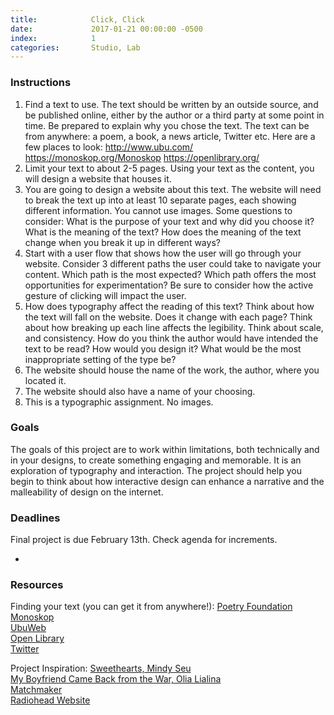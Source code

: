 ```yaml
---
title:            Click, Click
date:             2017-01-21 00:00:00 -0500
index:            1
categories:       Studio, Lab
---
```


### Instructions

1. Find a text to use. The text should be written by an outside source, and be published online, either by the author or a third party at some point in time. Be prepared to explain why you chose the text. The text can be from anywhere: a poem, a book, a news article, Twitter etc. Here are a few places to look: http://www.ubu.com/ https://monoskop.org/Monoskop https://openlibrary.org/
2. Limit your text to about 2-5 pages. Using your text as the content, you will design a website that houses it.
3. You are going to design a website about this text. The website will need to break the text up into at least 10 separate pages, each showing different information. You cannot use images. Some questions to consider: What is the purpose of your text and why did you choose it? What is the meaning of the text? How does the meaning of the text change when you break it up in different ways?
4. Start with a user flow that shows how the user will go through your website. Consider 3 different paths the user could take to navigate your content. Which path is the most expected? Which path offers the most opportunities for experimentation? Be sure to consider how the active gesture of clicking will impact the user.
5. How does typography affect the reading of this text? Think about how the text will fall on the website. Does it change with each page? Think about how breaking up each line affects the legibility. Think about scale, and consistency. How do you think the author would have intended the text to be read? How would you design it? What would be the most inappropriate setting of the type be?
6. The website should house the name of the work, the author, where you located it.
7. The website should also have a name of your choosing.
8. This is a typographic assignment. No images.

### Goals

The goals of this project are to work within limitations, both technically and in your designs, to create something engaging and memorable.
It is an exploration of typography and interaction. The project should help you begin to think about how interactive design can enhance a narrative and the malleability of design on the internet.


### Deadlines

Final project is due February 13th. Check agenda for increments.

-

### Resources

Finding your text (you can get it from anywhere!):
[Poetry Foundation](https://www.poetryfoundation.org/)<br>
[Monoskop](https://monoskop.org/Monoskop)<br>
[UbuWeb](http://ubuweb.com/)<br>
[Open Library](https://openlibrary.org/)<br/>
[Twitter](https://twitter.com/)<br/>

Project Inspiration:
[Sweethearts, Mindy Seu](http://www.sweetheartsweetheart.com/)<br>
[My Boyfriend Came Back from the War, Olia Lialina](http://www.teleportacia.org/war/)<br>
[Matchmaker](https://www.google.com/maps/d/u/0/viewer?mid=1NYh7SFm9M6pJFdhxa1wk51ncVfk&ll=37.8012389%2C-122.25829899999997&z=12)<br>
[Radiohead Website](https://www.radiohead.com/rh0001.html)<br>


